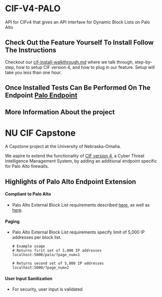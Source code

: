 # CIF-V4-PALO
API for CIFv4 that gives an API interfave for Dynamic Block Lists on Palo Alto

## Check Out the Feature Yourself To Install Follow The Instructions
Checkout our [cif-install-walkthrough.md](https://github.com/Jacksonurrutia/CIF-V4-PALO/blob/master/cif-install-walkthrough.md) where we talk through, step-by-step, how to setup CIF version 4, and how to plug in our feature. Setup will take you less than one hour.

## Once Installed Tests Can Be Performed On The Endpoint [Palo Endpoint](https://github.com/Jacksonurrutia/CIF-V4-PALO/blob/master/test-file/test_basics.py)

## More Information About the project

# NU CIF Capstone 
A Capstone project at the University of Nebraska-Omaha.  

We aspire to extend the functionality of [CIF version 4](https://github.com/csirtgadgets/verbose-robot/wiki/Introduction), a Cyber Threat Intelligence Management System, by adding an additional endpoint specific for Palo Alto firewalls.

## Highlights of Palo Alto Endpoint Extension
#### Compliant to Palo Alto 
* Palo Alto External Block List requirements described [here](https://docs.paloaltonetworks.com/pan-os/8-1/pan-os-admin/policy/use-an-external-dynamic-list-in-policy/external-dynamic-list.html#idf36cb80a-77f1-4d17-9c4b-7efe9fe426af), as well as [here](https://knowledgebase.paloaltonetworks.com/KCSArticleDetail?id=kA10g000000ClVYCA0).
#### Paging
* Palo Alto External Block List requirements specify limit of 5,000 IP addresses per block list.
      
      # Example usage
      # Returns first set of 5,000 IP addresses
      localhost:5000/palo/?page_num=1
      
      # Returns second set of 5,000 IP addresses
      localhost:5000/?page_num=2

#### User Input Sanitization 
* For security, user input is validated

